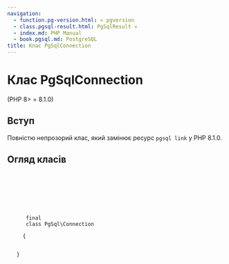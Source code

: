 ```yaml
---
navigation:
  - function.pg-version.html: « pgversion
  - class.pgsql-result.html: PgSqlResult »
  - index.md: PHP Manual
  - book.pgsql.md: PostgreSQL
title: Клас PgSqlConnection
---
```

# Клас PgSqlConnection

(PHP 8> = 8.1.0)

## Вступ

Повністю непрозорий клас, який замінює ресурс `pgsql link` у PHP 8.1.0.

## Огляд класів

```synopsis

     
    

    
    
     
      final
      class PgSql\Connection
     
     {
    

   }
```
